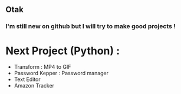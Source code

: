 ## Otak
### I'm still new on github but I will try to make good projects !
# Next Project (Python) :
- Transform : MP4 to GIF
- Password Kepper : Password manager
- Text Editor 
- Amazon Tracker 

